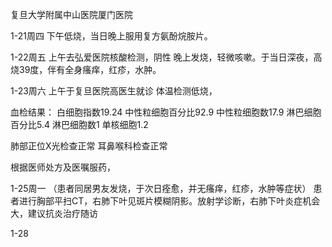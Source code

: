 复旦大学附属中山医院厦门医院

1-21周四
下午低烧，当日晚上服用复方氨酚烷胺片。

1-22周五
上午去弘爱医院核酸检测，阴性
晚上发烧，轻微咳嗽。于当日深夜，高烧39度，伴有全身瘙痒，红疹，水肿。

1-23周六
上午于复旦医院高医生就诊
体温检测低烧，

血检结果：
白细胞指数19.24
中性粒细胞百分比92.9
中性粒细胞数17.9
淋巴细胞百分比5.4
淋巴细胞数1
单核细胞1.2

肺部正位X光检查正常
耳鼻喉科检查正常

根据医师处方及医嘱服药，

1-25周一
（患者同居男友发烧，于次日痊愈，并无瘙痒，红疹，水肿等症状）
患者进行胸部平扫CT，右肺下叶见斑片模糊阴影。放射学诊断，右肺下叶炎症机会大，建议抗炎治疗随访


1-28
